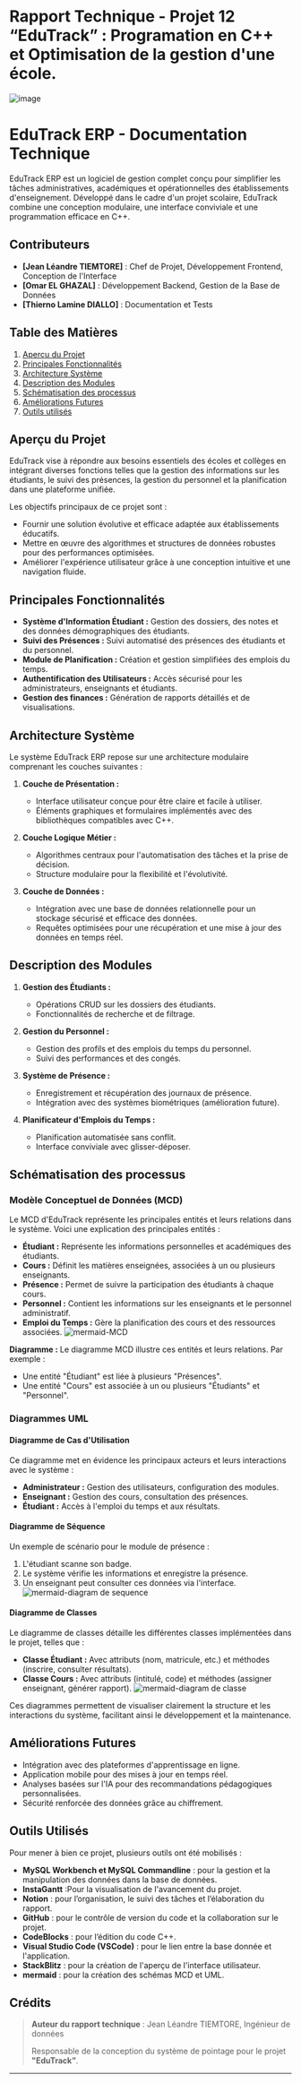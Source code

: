 # Rapport Technique - Projet 12 “EduTrack” :  Programation en C++ et Optimisation de la gestion d'une école.
![image](https://github.com/user-attachments/assets/f62ba876-73a9-459e-9832-131fd42d38e5)

# EduTrack ERP - Documentation Technique

EduTrack ERP est un logiciel de gestion complet conçu pour simplifier les tâches administratives, académiques et opérationnelles des établissements d'enseignement. Développé dans le cadre d'un projet scolaire, EduTrack combine une conception modulaire, une interface conviviale et une programmation efficace en C++.

## Contributeurs
- **[Jean Léandre TIEMTORE]** : Chef de Projet, Développement Frontend, Conception de l'Interface
- **[Omar EL GHAZAL]** : Développement Backend, Gestion de la Base de Données
- **[Thierno Lamine DIALLO]** : Documentation et Tests


## Table des Matières
1. [Aperçu du Projet](#aperçu-du-projet)
2. [Principales Fonctionnalités](#principales-fonctionnalités)
3. [Architecture Système](#architecture-système)
4. [Description des Modules](#description-des-modules)
5. [Schématisation des processus](#schématisation-des-processus)
6. [Améliorations Futures](#améliorations-futures)
7. [Outils utilisés](#outils-utilisés)


## Aperçu du Projet
EduTrack vise à répondre aux besoins essentiels des écoles et collèges en intégrant diverses fonctions telles que la gestion des informations sur les étudiants, le suivi des présences, la gestion du personnel et la planification dans une plateforme unifiée.

Les objectifs principaux de ce projet sont :
- Fournir une solution évolutive et efficace adaptée aux établissements éducatifs.
- Mettre en œuvre des algorithmes et structures de données robustes pour des performances optimisées.
- Améliorer l'expérience utilisateur grâce à une conception intuitive et une navigation fluide.

## Principales Fonctionnalités
- **Système d'Information Étudiant :** Gestion des dossiers, des notes et des données démographiques des étudiants.
- **Suivi des Présences :** Suivi automatisé des présences des étudiants et du personnel.
- **Module de Planification :** Création et gestion simplifiées des emplois du temps.
- **Authentification des Utilisateurs :** Accès sécurisé pour les administrateurs, enseignants et étudiants.
- **Gestion des finances  :** Génération de rapports détaillés et de visualisations.

## Architecture Système
Le système EduTrack ERP repose sur une architecture modulaire comprenant les couches suivantes :

1. **Couche de Présentation :**
   - Interface utilisateur conçue pour être claire et facile à utiliser.
   - Éléments graphiques et formulaires implémentés avec des bibliothèques compatibles avec C++.

2. **Couche Logique Métier :**
   - Algorithmes centraux pour l'automatisation des tâches et la prise de décision.
   - Structure modulaire pour la flexibilité et l'évolutivité.

3. **Couche de Données :**
   - Intégration avec une base de données relationnelle pour un stockage sécurisé et efficace des données.
   - Requêtes optimisées pour une récupération et une mise à jour des données en temps réel.


## Description des Modules
1. **Gestion des Étudiants :**
   - Opérations CRUD sur les dossiers des étudiants.
   - Fonctionnalités de recherche et de filtrage.

2. **Gestion du Personnel :**
   - Gestion des profils et des emplois du temps du personnel.
   - Suivi des performances et des congés.

3. **Système de Présence :**
   - Enregistrement et récupération des journaux de présence.
   - Intégration avec des systèmes biométriques (amélioration future).

4. **Planificateur d'Emplois du Temps :**
   - Planification automatisée sans conflit.
   - Interface conviviale avec glisser-déposer.


## Schématisation des processus

### Modèle Conceptuel de Données (MCD)
Le MCD d'EduTrack représente les principales entités et leurs relations dans le système. Voici une explication des principales entités :

- **Étudiant :** Représente les informations personnelles et académiques des étudiants.
- **Cours :** Définit les matières enseignées, associées à un ou plusieurs enseignants.
- **Présence :** Permet de suivre la participation des étudiants à chaque cours.
- **Personnel :** Contient les informations sur les enseignants et le personnel administratif.
- **Emploi du Temps :** Gère la planification des cours et des ressources associées.
![mermaid-MCD](https://github.com/user-attachments/assets/ae408c76-cf89-4bcf-a24d-9ade33460e93)


**Diagramme :**
Le diagramme MCD illustre ces entités et leurs relations. Par exemple :
- Une entité "Étudiant" est liée à plusieurs "Présences".
- Une entité "Cours" est associée à un ou plusieurs "Étudiants" et "Personnel".

### Diagrammes UML
#### Diagramme de Cas d'Utilisation
Ce diagramme met en évidence les principaux acteurs et leurs interactions avec le système :

- **Administrateur :** Gestion des utilisateurs, configuration des modules.
- **Enseignant :** Gestion des cours, consultation des présences.
- **Étudiant :** Accès à l'emploi du temps et aux résultats.
 
#### Diagramme de Séquence
Un exemple de scénario pour le module de présence :
1. L'étudiant scanne son badge.
2. Le système vérifie les informations et enregistre la présence.
3. Un enseignant peut consulter ces données via l'interface.
![mermaid-diagram de sequence](https://github.com/user-attachments/assets/5612cc4b-be4e-45ef-98b1-e305d513234e)

#### Diagramme de Classes
Le diagramme de classes détaille les différentes classes implémentées dans le projet, telles que :
- **Classe Étudiant :** Avec attributs (nom, matricule, etc.) et méthodes (inscrire, consulter résultats).
- **Classe Cours :** Avec attributs (intitulé, code) et méthodes (assigner enseignant, générer rapport).
![mermaid-diagram de classe](https://github.com/user-attachments/assets/f4bec9a7-ba67-49f7-893b-66808761ea56)


Ces diagrammes permettent de visualiser clairement la structure et les interactions du système, facilitant ainsi le développement et la maintenance.

## Améliorations Futures
- Intégration avec des plateformes d'apprentissage en ligne.
- Application mobile pour des mises à jour en temps réel.
- Analyses basées sur l'IA pour des recommandations pédagogiques personnalisées.
- Sécurité renforcée des données grâce au chiffrement.


## Outils Utilisés

Pour mener à bien ce projet, plusieurs outils ont été mobilisés :

- **MySQL Workbench et MySQL Commandline** : pour la gestion et la manipulation des données dans la base de données.
- **InstaGantt** :Pour la visualisation de l'avancement du projet.
- **Notion** : pour l’organisation, le suivi des tâches et l’élaboration du rapport.
- **GitHub** : pour le contrôle de version du code et la collaboration sur le projet.
- **CodeBlocks** : pour l’édition du code C++.
- **Visual Studio Code (VSCode)** : pour le lien entre la base donnée et l'application.
- **StackBlitz** : pour la création de l'aperçu de l'interface utilisateur.
- **mermaid** : pour la création des schémas MCD et UML.

## Crédits

> **Auteur du rapport technique** : Jean Léandre TIEMTORE, Ingénieur de données
> 
> 
> Responsable de la conception du système de pointage pour le projet **"EduTrack”**.
> 

---

